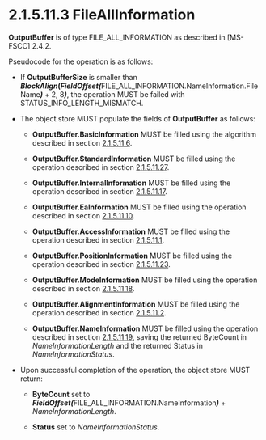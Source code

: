 <html dir="LTR" xmlns:mshelp="http://msdn.microsoft.com/mshelp" xmlns:ddue="http://ddue.schemas.microsoft.com/authoring/2003/5" xmlns:xlink="http://www.w3.org/1999/xlink" xmlns:tool="http://www.microsoft.com/tooltip">
    <head>
        <meta http-equiv="Content-Type" content="text/html; CHARSET=utf-8"></meta>
        <meta name="save" content="history"></meta>
        <title>2.1.5.11.3 FileAllInformation</title>
        <xml>
            <mshelp:toctitle title="2.1.5.11.3 FileAllInformation"></mshelp:toctitle>
            <mshelp:rltitle title="[MS-FSA]: FileAllInformation"></mshelp:rltitle>
            <mshelp:keyword index="A" term="59b4ee48-b16f-4fe8-96f4-ecbf99e24ce2"></mshelp:keyword>
            <mshelp:attr name="DCSext.ContentType" value="open specification"></mshelp:attr>
            <mshelp:attr name="AssetID" value="59b4ee48-b16f-4fe8-96f4-ecbf99e24ce2"></mshelp:attr>
            <mshelp:attr name="TopicType" value="kbRef"></mshelp:attr>
            <mshelp:attr name="DCSext.Title" value="[MS-FSA]: FileAllInformation" />
        </xml>
    </head>
    <body>
        <div id="header">
            <h1 class="heading">2.1.5.11.3 FileAllInformation</h1>
        </div>
        <div id="mainSection">
            <div id="mainBody">
                <div id="allHistory" class="saveHistory"></div>
                <div id="sectionSection0" class="section" name="collapseableSection">
                    

<p><b>OutputBuffer</b> is of type FILE_ALL_INFORMATION as
described in <mshelp:link keywords="efbfe127-73ad-4140-9967-ec6500e66d5e" tabindex="0">[MS-FSCC]</mshelp:link>
<mshelp:link keywords="95f3056a-ebc1-4f5d-b938-3f68a44677a6" tabindex="0">2.4.2</mshelp:link>.</p>

<p>Pseudocode for the operation is as follows:</p>

<ul><li><p><span><span> 
</span></span>If <b>OutputBufferSize</b> is smaller than <b><i>BlockAlign</i>(<i>FieldOffset(</i></b>FILE_ALL_INFORMATION.NameInformation.FileName<b><i>)</i></b>
+ 2, 8<b><i>)</i></b>, the operation MUST be failed with
STATUS_INFO_LENGTH_MISMATCH.</p>

</li><li><p><span><span> 
</span></span>The object store MUST populate the fields of <b>OutputBuffer</b>
as follows:</p>

<ul><li><p><span><span>  </span></span><b>OutputBuffer.BasicInformation</b>
MUST be filled using the algorithm described in section <a href="e4930504-ec22-4f48-b7c2-167e0f55d2f9.md">2.1.5.11.6</a>.</p>

</li><li><p><span><span>  </span></span><b>OutputBuffer.StandardInformation</b>
MUST be filled using the operation described in section <a href="500cb1cb-b980-4a26-b517-459eed2ddc8e.md">2.1.5.11.27</a>.</p>

</li><li><p><span><span>  </span></span><b>OutputBuffer.InternalInformation</b>
MUST be filled using the operation described in section <a href="7616eb4a-0132-44bb-a67e-83613bcd9e54.md">2.1.5.11.17</a>.</p>

</li><li><p><span><span>  </span></span><b>OutputBuffer.EaInformation</b>
MUST be filled using the operation described in section <a href="0340c9a1-9cd9-4309-a3c4-ef5c02f481cf.md">2.1.5.11.10</a>.</p>

</li><li><p><span><span>  </span></span><b>OutputBuffer.AccessInformation</b>
MUST be filled using the operation described in section <a href="a7b2378a-f75f-4324-bab0-d3512a61800c.md">2.1.5.11.1</a>.</p>

</li><li><p><span><span>  </span></span><b>OutputBuffer.PositionInformation</b>
MUST be filled using the operation described in section <a href="f20e3751-2880-4a17-b019-51ab0eceb264.md">2.1.5.11.23</a>.</p>

</li><li><p><span><span>  </span></span><b>OutputBuffer.ModeInformation</b>
MUST be filled using the operation described in section <a href="8c6ae26b-9b0a-446b-8369-74a62b769681.md">2.1.5.11.18</a>.</p>

</li><li><p><span><span>  </span></span><b>OutputBuffer.AlignmentInformation</b>
MUST be filled using the operation described in section <a href="c90abe8e-59b8-4a5f-9380-817f5d27d80c.md">2.1.5.11.2</a>.</p>

</li><li><p><span><span>  </span></span><b>OutputBuffer.NameInformation</b>
MUST be filled using the operation described in section <a href="a64d92b8-038b-470b-ad53-dd2218516507.md">2.1.5.11.19</a>, saving the
returned ByteCount in <i>NameInformationLength</i> and the returned Status in <i>NameInformationStatus</i>.</p>

</li></ul></li><li><p><span><span> 
</span></span>Upon successful completion of the operation, the object store
MUST return:</p>

<ul><li><p><span><span>  </span></span><b>ByteCount</b>
set to <b><i>FieldOffset(</i></b>FILE_ALL_INFORMATION.NameInformation<b><i>)</i></b>
+ <i>NameInformationLength</i>.</p>

</li><li><p><span><span>  </span></span><b>Status</b>
set to <i>NameInformationStatus</i>.</p>

</li></ul></li></ul>
                </div>
            </div>
        </div>
    </body>
</html>
